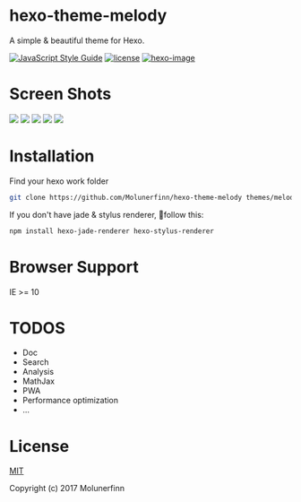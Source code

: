 # hexo-theme-melody

A simple & beautiful theme for Hexo.

[![JavaScript Style Guide](https://img.shields.io/badge/code_style-standard-brightgreen.svg)](https://standardjs.com)
[![license](https://img.shields.io/github/license/mashape/apistatus.svg)]()
[![hexo-image](https://img.shields.io/badge/hexo-%3E%3D3.0-blue.svg)]()

<!-- See demo: [molunerfinn.com](https://molunerfinn.com) -->

# Screen Shots

![](https://ws1.sinaimg.cn/large/8700af19ly1fj6lfovr5rj21z4132jx0.jpg)
![](https://ws1.sinaimg.cn/large/8700af19ly1fj6lfovduvj21z418gaey.jpg)
![](https://ws1.sinaimg.cn/large/8700af19ly1fj6lfp7crrj21z4132e83.jpg)
![](https://ws1.sinaimg.cn/large/8700af19ly1fj6lfowj2rj21z418gqf4.jpg)
![](https://ws1.sinaimg.cn/large/8700af19ly1fj6lfowmoaj211014c11k.jpg)

# Installation

Find your hexo work folder

```bash
git clone https://github.com/Molunerfinn/hexo-theme-melody themes/melody
```

If you don't have jade & stylus renderer, follow this:

```bash
npm install hexo-jade-renderer hexo-stylus-renderer
```

# Browser Support

IE >= 10

# TODOS

- Doc
- Search
- Analysis
- MathJax
- PWA 
- Performance optimization
- ...

# License


[MIT](http://opensource.org/licenses/MIT)

Copyright (c) 2017 Molunerfinn